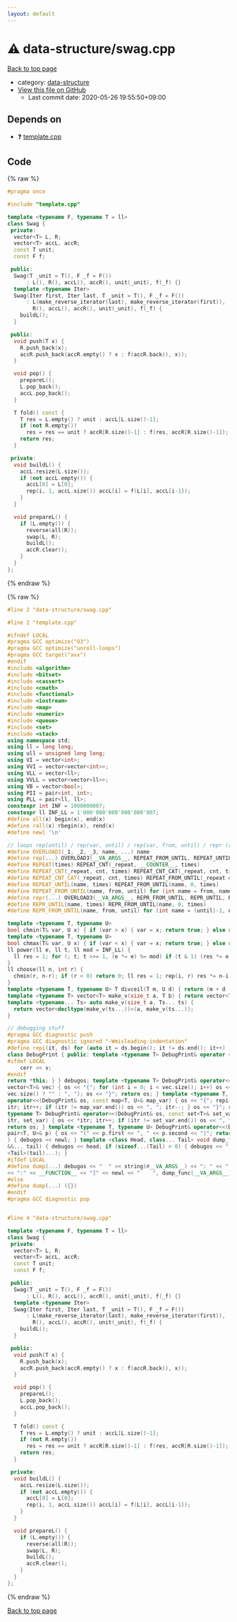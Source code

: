 ```yaml
---
layout: default
---
```


<!-- mathjax config similar to math.stackexchange -->
<script type="text/javascript" async
  src="https://cdnjs.cloudflare.com/ajax/libs/mathjax/2.7.5/MathJax.js?config=TeX-MML-AM_CHTML">
</script>
<script type="text/x-mathjax-config">
  MathJax.Hub.Config({
    TeX: { equationNumbers: { autoNumber: "AMS" }},
    tex2jax: {
      inlineMath: [ ['$','$'] ],
      processEscapes: true
    },
    "HTML-CSS": { matchFontHeight: false },
    displayAlign: "left",
    displayIndent: "2em"
  });
</script>

<script type="text/javascript" src="https://cdnjs.cloudflare.com/ajax/libs/jquery/3.4.1/jquery.min.js"></script>
<script src="https://cdn.jsdelivr.net/npm/jquery-balloon-js@1.1.2/jquery.balloon.min.js" integrity="sha256-ZEYs9VrgAeNuPvs15E39OsyOJaIkXEEt10fzxJ20+2I=" crossorigin="anonymous"></script>
<script type="text/javascript" src="../../assets/js/copy-button.js"></script>
<link rel="stylesheet" href="../../assets/css/copy-button.css" />


# :warning: data-structure/swag.cpp

<a href="../../index.html">Back to top page</a>

* category: <a href="../../index.html#36397fe12f935090ad150c6ce0c258d4">data-structure</a>
* <a href="{{ site.github.repository_url }}/blob/master/data-structure/swag.cpp">View this file on GitHub</a>
    - Last commit date: 2020-05-26 19:55:50+09:00




## Depends on

* :question: <a href="../template.cpp.html">template.cpp</a>


## Code

<a id="unbundled"></a>
{% raw %}
```cpp
#pragma once

#include "template.cpp"

template <typename F, typename T = ll>
class Swag {
 private:
  vector<T> L, R;
  vector<T> accL, accR;
  const T unit;
  const F f;

 public:
  Swag(T _unit = T(), F _f = F())
      : L(), R(), accL(), accR(), unit(_unit), f(_f) {}
  template <typename Iter>
  Swag(Iter first, Iter last, T _unit = T(), F _f = F())
      : L(make_reverse_iterator(last), make_reverse_iterator(first)),
        R(), accL(), accR(), unit(_unit), f(_f) {
    buildL();
  }

 public:
  void push(T x) {
    R.push_back(x);
    accR.push_back(accR.empty() ? x : f(accR.back(), x));
  }

  void pop() {
    prepareL();
    L.pop_back();
    accL.pop_back();
  }

  T fold() const {
    T res = L.empty() ? unit : accL[L.size()-1];
    if (not R.empty())
      res = res == unit ? accR[R.size()-1] : f(res, accR[R.size()-1]);
    return res;
  }

 private:
  void buildL() {
    accL.resize(L.size());
    if (not accL.empty()) {
      accL[0] = L[0];
      rep(i, 1, accL.size()) accL[i] = f(L[i], accL[i-1]);
    }
  }

  void prepareL() {
    if (L.empty()) {
      reverse(all(R));
      swap(L, R);
      buildL();
      accR.clear();
    }
  }
};

```
{% endraw %}

<a id="bundled"></a>
{% raw %}
```cpp
#line 2 "data-structure/swag.cpp"

#line 2 "template.cpp"

#ifndef LOCAL
#pragma GCC optimize("O3")
#pragma GCC optimize("unroll-loops")
#pragma GCC target("avx")
#endif
#include <algorithm>
#include <bitset>
#include <cassert>
#include <cmath>
#include <functional>
#include <iostream>
#include <map>
#include <numeric>
#include <queue>
#include <set>
#include <stack>
using namespace std;
using ll = long long;
using ull = unsigned long long;
using VI = vector<int>;
using VVI = vector<vector<int>>;
using VLL = vector<ll>;
using VVLL = vector<vector<ll>>;
using VB = vector<bool>;
using PII = pair<int, int>;
using PLL = pair<ll, ll>;
constexpr int INF = 1000000007;
constexpr ll INF_LL = 1'000'000'000'000'000'007;
#define all(x) begin(x), end(x)
#define rall(x) rbegin(x), rend(x)
#define newl '\n'

// loops rep(until) / rep(var, until) / rep(var, from, until) / repr (reversed order)
#define OVERLOAD3(_1, _2, _3, name, ...) name
#define rep(...) OVERLOAD3(__VA_ARGS__, REPEAT_FROM_UNTIL, REPEAT_UNTIL, REPEAT)(__VA_ARGS__)
#define REPEAT(times) REPEAT_CNT(_repeat, __COUNTER__, times)
#define REPEAT_CNT(_repeat, cnt, times) REPEAT_CNT_CAT(_repeat, cnt, times)
#define REPEAT_CNT_CAT(_repeat, cnt, times) REPEAT_FROM_UNTIL(_repeat ## cnt, 0, times)
#define REPEAT_UNTIL(name, times) REPEAT_FROM_UNTIL(name, 0, times)
#define REPEAT_FROM_UNTIL(name, from, until) for (int name = from, name ## __until = (until); name < name ## __until; name++)
#define repr(...) OVERLOAD3(__VA_ARGS__, REPR_FROM_UNTIL, REPR_UNTIL, REPEAT)(__VA_ARGS__)
#define REPR_UNTIL(name, times) REPR_FROM_UNTIL(name, 0, times)
#define REPR_FROM_UNTIL(name, from, until) for (int name = (until)-1, name ## __from = (from); name >= name ## __from; name--)

template <typename T, typename U>
bool chmin(T& var, U x) { if (var > x) { var = x; return true; } else return false; }
template <typename T, typename U>
bool chmax(T& var, U x) { if (var < x) { var = x; return true; } else return false; }
ll power(ll e, ll t, ll mod = INF_LL) {
  ll res = 1; for (; t; t >>= 1, (e *= e) %= mod) if (t & 1) (res *= e) %= mod; return res;
}
ll choose(ll n, int r) {
  chmin(r, n-r); if (r < 0) return 0; ll res = 1; rep(i, r) res *= n-i, res /= i+1; return res;
}
template <typename T, typename U> T divceil(T m, U d) { return (m + d - 1) / d; }
template <typename T> vector<T> make_v(size_t a, T b) { return vector<T>(a, b); }
template <typename... Ts> auto make_v(size_t a, Ts... ts) {
  return vector<decltype(make_v(ts...))>(a, make_v(ts...));
}

// debugging stuff
#pragma GCC diagnostic push
#pragma GCC diagnostic ignored "-Wmisleading-indentation"
#define repi(it, ds) for (auto it = ds.begin(); it != ds.end(); it++)
class DebugPrint { public: template <typename T> DebugPrint& operator <<(const T& v) {
#ifdef LOCAL
    cerr << v;
#endif
return *this; } } debugos; template <typename T> DebugPrint& operator<<(DebugPrint& os, const
vector<T>& vec) { os << "{"; for (int i = 0; i < vec.size(); i++) os << vec[i] << (i + 1 ==
vec.size() ? "" : ", "); os << "}"; return os; } template <typename T, typename U> DebugPrint&
operator<<(DebugPrint& os, const map<T, U>& map_var) { os << "{"; repi(itr, map_var) { os << *
itr; itr++; if (itr != map_var.end()) os << ", "; itr--; } os << "}"; return os; } template <
typename T> DebugPrint& operator<<(DebugPrint& os, const set<T>& set_var) { os << "{"; repi(
itr, set_var) { os << *itr; itr++; if (itr != set_var.end()) os << ", "; itr--; } os << "}";
return os; } template <typename T, typename U> DebugPrint& operator<<(DebugPrint& os, const
pair<T, U>& p) { os << "(" << p.first << ", " << p.second << ")"; return os; } void dump_func(
) { debugos << newl; } template <class Head, class... Tail> void dump_func(Head &&head, Tail
&&... tail) { debugos << head; if (sizeof...(Tail) > 0) { debugos << ", "; } dump_func(forward
<Tail>(tail)...); }
#ifdef LOCAL
#define dump(...) debugos << "  " << string(#__VA_ARGS__) << ": " << "[" << to_string(__LINE__) \
<< ":" << __FUNCTION__ << "]" << newl << "    ", dump_func(__VA_ARGS__)
#else
#define dump(...) ({})
#endif
#pragma GCC diagnostic pop


#line 4 "data-structure/swag.cpp"

template <typename F, typename T = ll>
class Swag {
 private:
  vector<T> L, R;
  vector<T> accL, accR;
  const T unit;
  const F f;

 public:
  Swag(T _unit = T(), F _f = F())
      : L(), R(), accL(), accR(), unit(_unit), f(_f) {}
  template <typename Iter>
  Swag(Iter first, Iter last, T _unit = T(), F _f = F())
      : L(make_reverse_iterator(last), make_reverse_iterator(first)),
        R(), accL(), accR(), unit(_unit), f(_f) {
    buildL();
  }

 public:
  void push(T x) {
    R.push_back(x);
    accR.push_back(accR.empty() ? x : f(accR.back(), x));
  }

  void pop() {
    prepareL();
    L.pop_back();
    accL.pop_back();
  }

  T fold() const {
    T res = L.empty() ? unit : accL[L.size()-1];
    if (not R.empty())
      res = res == unit ? accR[R.size()-1] : f(res, accR[R.size()-1]);
    return res;
  }

 private:
  void buildL() {
    accL.resize(L.size());
    if (not accL.empty()) {
      accL[0] = L[0];
      rep(i, 1, accL.size()) accL[i] = f(L[i], accL[i-1]);
    }
  }

  void prepareL() {
    if (L.empty()) {
      reverse(all(R));
      swap(L, R);
      buildL();
      accR.clear();
    }
  }
};

```
{% endraw %}

<a href="../../index.html">Back to top page</a>

